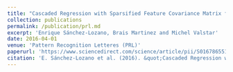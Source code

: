 ```yaml
---
title: "Cascaded Regression with Sparsified Feature Covariance Matrix for Facial Landmark Detection"
collection: publications
permalink: /publication/prl.md
excerpt: 'Enrique Sánchez-Lozano, Brais Martinez and Michel Valstar'
date: 2016-04-01
venue: 'Pattern Recognition Letteres (PRL)'
paperurl: 'https://www.sciencedirect.com/science/article/pii/S0167865515004006'
citation: 'E. Sánchez-Lozano et al. (2016). &quot;Cascaded Regression with Sparsified Feature Covariance Matrix for Facial Landmark Detection.&quot; <i>Pattern Recognition Letters</i>.'
---
```

